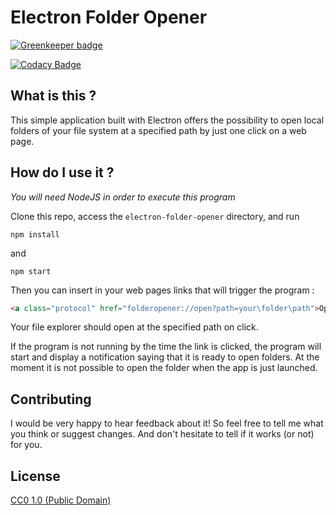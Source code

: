 # Electron Folder Opener

[![Greenkeeper badge](https://badges.greenkeeper.io/Raul6469/electron-folder-opener.svg)](https://greenkeeper.io/)

[![Codacy Badge](https://api.codacy.com/project/badge/Grade/3ca13e811c044010959bdb1dda2465ce)](https://www.codacy.com/app/vb4007/electron-folder-opener?utm_source=github.com&amp;utm_medium=referral&amp;utm_content=Raul6469/electron-folder-opener&amp;utm_campaign=Badge_Grade)

## What is this ?

This simple application built with Electron offers the possibility to open local folders of your file system at a specified path by just one click on a web page.

## How do I use it ?

*You will need NodeJS in order to execute this program*

Clone this repo, access the `electron-folder-opener` directory, and run

`npm install`

and

`npm start`

Then you can insert in your web pages links that will trigger the program :

``` html
<a class="protocol" href="folderopener://open?path=your\folder\path">Open this!</a>
```

Your file explorer should open at the specified path on click.

If the program is not running by the time the link is clicked, the program will start and display a notification saying that it is ready to open folders. At the moment it is not possible to open the folder when the app is just launched.

## Contributing

I would be very happy to hear feedback about it! So feel free to tell me what you think or suggest changes. And don't hesitate to tell if it works (or not) for you.

## License

[CC0 1.0 (Public Domain)](LICENSE.md)
